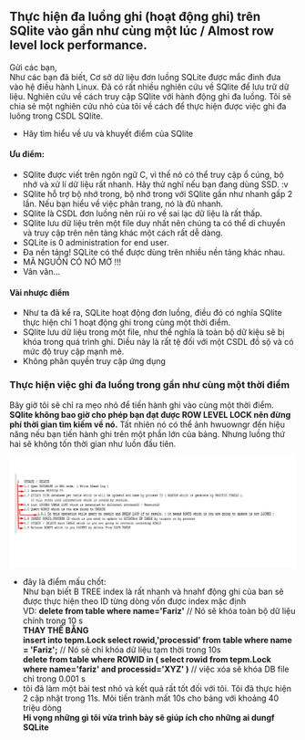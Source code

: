 ## Thực hiện đa luồng ghi (hoạt động ghi) trên SQlite vào gần như cùng một lúc / Almost row level lock performance.
Gửi các bạn,    
Như các bạn đã biết, Cơ sở dữ liệu đơn luồng SQLite được mắc đinh đưa vào hệ điều hành Linux. Đã có rất nhiều nghiên cứu về SQlite để lưu trữ dữ liệu. Nghiên cứu về cách truy cập SQlite với hành động ghi đa luồng. Tôi sẽ chia sẻ một nghiên cứu nhỏ của tôi về cách để thực hiện được việc ghi đa luông trong CSDL SQlite.  
- Hãy tìm hiểu về ưu và khuyết điểm của SQlite

#### Ưu điểm:
- SQlite được viết trên ngôn ngữ C, vì thế nó có thể truy cập ổ cúng, bộ nhớ và xử lí dữ liệu rất nhanh. Hãy thử nghĩ nếu bạn đang dùng SSD. :v
- SQlite hỗ trợ bộ nhớ trong, bộ nhớ trong với SQlite gần như nhanh gấp 2 lần. Nếu bạn hiểu về việc phân trang, nó là đủ nhanh.
- SQlite là CSDL đơn luồng nên rủi ro về sai lạc dữ liệu là rất thấp.
- SQlite lưu dữ liệu trên  một file duy nhất nên chúng ta có thể di chuyển và truy cập trên nên tảng khác một cách rất dễ dàng.
- SQLite is 0 administration for end user. 
- Đa nền tảng! SQLite có thể được dùng trên nhiều nền tảng khác nhau.
- MÃ NGUỒN CÓ NÓ MỞ !!!
- Vân vân...

#### Vài nhược điểm
- Như ta đã kể ra, SQLite hoạt động đơn luồng, điều đó có nghĩa SQlite thực hiện chỉ 1 hoạt động ghi trong cùng một thời điểm.
- SQlite lưu dữ liệu trong một file, như thể nghĩa là toàn bộ dữ kiệu sẽ bị khóa trong quá trình ghi. Diều này là rất tệ đối với một CSDL đồ sộ và có mức độ truy cập mạnh mẽ.
- Không phân quyền truy cập ứng dụng 

### Thực hiện việc ghi đa luồng trong gần như cùng một thời điểm
Bây giờ tôi sẽ chỉ ra mẹo nhỏ để tiến hành ghi vào cùng một thời điểm.  
**SQlite không bao giờ cho phép bạn đạt được ROW LEVEL LOCK nên đừng phí thời gian tìm kiếm về nó.**
Tất nhiên nó có thể ảnh hwuowngr đến hiệu năng nếu bạn tiến hành ghi trên một phần lớn của bảng. Nhưng luồng thứ hai sẽ không tốn thời gian như luồn đầu tiên.

![image](1.jpg)

- đây là điểm mấu chốt:  
Như bạn biết B TREE index là rất nhanh và hnahf động ghi của ban sẽ được thực hiện theo ID từng dòng vốn được index mặc định  
VD:
**delete from table where name='Fariz'** // Nó sẽ khóa toàn bộ dữ liệu chính trong 10 s  
**THAY THẾ BẰNG**  
**insert into tepm.Lock select rowid,'processid' from table where name = 'Fariz';** // Nó sẽ chỉ khóa dữ liệu tạm thời trong 10s  
**delete from table where ROWID in ( select rowid from tepm.Lock where name='fariz' and processid='XYZ' )** // việc xóa sẽ khóa DB file chỉ trong 0.001 s  
- tôi đã làm một bài test nhỏ và kết quả rất tốt đối với tôi. Tôi đã thực hiện 2 cập nhật trong 11s. Mõi tiến trành mất 10s cho bảng với khoảng 40 triệu dòng  
**Hi vọng những gì tôi vừa trình bày sẽ giúp ích cho những ai dungf SQLite**
